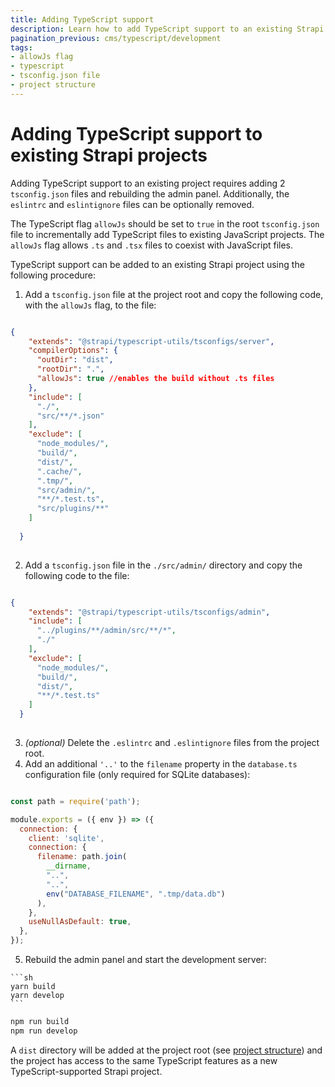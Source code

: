 ```yaml
---
title: Adding TypeScript support 
description: Learn how to add TypeScript support to an existing Strapi project.
pagination_previous: cms/typescript/development
tags:
- allowJs flag
- typescript
- tsconfig.json file
- project structure
---
```


# Adding TypeScript support to existing Strapi projects

Adding TypeScript support to an existing project requires adding 2 `tsconfig.json` files and rebuilding the admin panel. Additionally, the `eslintrc` and `eslintignore` files can be optionally removed.

The TypeScript flag `allowJs` should be set to `true` in the root `tsconfig.json` file to incrementally add TypeScript files to existing JavaScript projects. The `allowJs` flag allows `.ts` and `.tsx` files to coexist with JavaScript files.

TypeScript support can be added to an existing Strapi project using the following procedure:

1. Add a `tsconfig.json` file at the project root and copy the following code, with the `allowJs` flag, to the file:

  ```json title="./tsconfig.json"

  {
      "extends": "@strapi/typescript-utils/tsconfigs/server",
      "compilerOptions": {
        "outDir": "dist",
        "rootDir": ".",
        "allowJs": true //enables the build without .ts files
      },
      "include": [
        "./",
        "src/**/*.json"
      ],
      "exclude": [
        "node_modules/",
        "build/",
        "dist/",
        ".cache/",
        ".tmp/",
        "src/admin/",
        "**/*.test.ts",
        "src/plugins/**"
      ]
    
    }
    
  ```

2. Add a `tsconfig.json` file in the `./src/admin/` directory and copy the following code to the file:

  ```json title="./src/admin/tsconfig.json"

  {
      "extends": "@strapi/typescript-utils/tsconfigs/admin",
      "include": [
        "../plugins/**/admin/src/**/*",
        "./"
      ],
      "exclude": [
        "node_modules/",
        "build/",
        "dist/",
        "**/*.test.ts"
      ]
    }
    
  ```

3. _(optional)_ Delete the `.eslintrc` and `.eslintignore` files from the project root.
4. Add an additional `'..'` to the `filename` property in the `database.ts` configuration file (only required for SQLite databases):

  ```js title="./config/database.ts"

  const path = require('path');

  module.exports = ({ env }) => ({
    connection: {
      client: 'sqlite',
      connection: {
        filename: path.join(
          __dirname,
          "..",
          "..",
          env("DATABASE_FILENAME", ".tmp/data.db")
        ),
      },
      useNullAsDefault: true,
    },
  });

  ```

5. Rebuild the admin panel and start the development server:

  <Tabs groupId="yarn-npm">

  <TabItem value='yarn' label="Yarn">

    ```sh
    yarn build
    yarn develop
    ```

  </TabItem>

  <TabItem value='npm' label="NPM">

  ```sh
  npm run build
  npm run develop
  ```

  </TabItem>

  </Tabs>

A `dist` directory will be added at the project root (see [project structure](/cms/project-structure)) and the project has access to the same TypeScript features as a new TypeScript-supported Strapi project.
